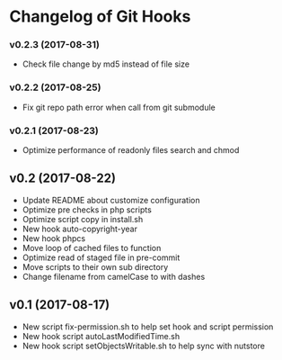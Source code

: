 # Changelog of Git Hooks



### v0.2.3 (2017-08-31)

- Check file change by md5 instead of file size


### v0.2.2 (2017-08-25)

- Fix git repo path error when call from git submodule


### v0.2.1 (2017-08-23)

- Optimize performance of readonly files search and chmod


## v0.2 (2017-08-22)

- Update README about customize configuration
- Optimize pre checks in php scripts
- Optimize script copy in install.sh
- New hook auto-copyright-year
- New hook phpcs
- Move loop of cached files to function
- Optimize read of staged file in pre-commit
- Move scripts to their own sub directory
- Change filename from camelCase to with dashes


## v0.1 (2017-08-17)

- New script fix-permission.sh to help set hook and script permission
- New hook script autoLastModifiedTime.sh
- New hook script setObjectsWritable.sh to help sync with nutstore
